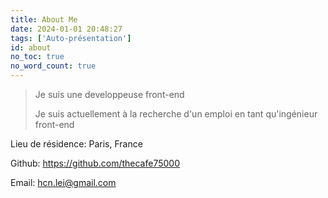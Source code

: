 ```yaml
---
title: About Me
date: 2024-01-01 20:48:27
tags: ['Auto-présentation']
id: about
no_toc: true
no_word_count: true
---
```


> Je suis une developpeuse front-end
> 
> Je suis actuellement à la recherche d'un emploi en tant qu'ingénieur front-end

Lieu de résidence: Paris, France

Github: https://github.com/thecafe75000

Email: hcn.lei@gmail.com
